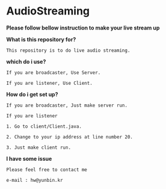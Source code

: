 # AudioStreaming

**Please follow bellow instruction to make your live stream up**

**What is this repository for?**

`This repository is to do live audio streaming.`

**which do i use?**

`If you are broadcaster, Use Server.`

`If you are listener, Use Client.`


**How do i get set up?**

`If you are broadcaster, Just make server run.`

`If you are listener`

`1. Go to client/Client.java.` 

`2. Change to your ip address at line number 20.`

`3. Just make client run.`

**I have some issue**

`Please feel free to contact me`

`e-mail : hw@yunbin.kr`

